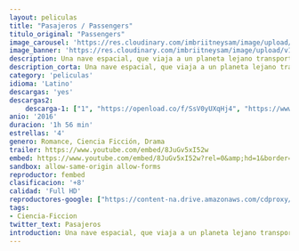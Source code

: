 ```yaml
---
layout: peliculas
title: "Pasajeros / Passengers"
titulo_original: "Passengers"
image_carousel: 'https://res.cloudinary.com/imbriitneysam/image/upload/v1546053206/pasajeros-poster-min.jpg'
image_banner: 'https://res.cloudinary.com/imbriitneysam/image/upload/v1546053157/pasajeros-banner-min.jpg'
description: Una nave espacial, que viaja a un planeta lejano transportando a miles de personas, tiene una avería en una de las cápsulas de hibernación tras el impacto con un gran meteorito. Como resultado, un pasajero se despierta noventa años antes del final del viaje.
description_corta: Una nave espacial, que viaja a un planeta lejano transportando a miles de personas, tiene una avería en una de las cápsulas de hibernación tras el impacto con un gran meteorito. Como resultado, un pasajero se ...
category: 'peliculas'
idioma: 'Latino'
descargas: 'yes'
descargas2:
    descarga-1: ["1", "https://openload.co/f/SsV0yUXqHj4", "https://www.google.com/s2/favicons?domain=openload.co","OpenLoad","https://res.cloudinary.com/imbriitneysam/image/upload/v1541473684/mexico.png", "Latino", "Full HD"]
anio: '2016'
duracion: '1h 56 min'
estrellas: '4'
genero: Romance, Ciencia Ficción, Drama
trailer: https://www.youtube.com/embed/8JuGv5xI52w
embed: https://www.youtube.com/embed/8JuGv5xI52w?rel=0&amp;hd=1&border=0&wmode=opaque&enablejsapi=1&modestbranding=1&controls=1&showinfo=1
sandbox: allow-same-origin allow-forms
reproductor: fembed
clasificacion: '+8'
calidad: 'Full HD'
reproductores-google: ["https://content-na.drive.amazonaws.com/cdproxy/share/HQ5KnznBEdNOfqsrRSCAqES0ir7JMeOFfharucYL4hY/nodes/jHwBDNYbR-SXyhV4LfaHiQ?nonce=tdkhM_9m8iijA-cXNqFs70zs_jIHOiil7sDlc8vj6o_wnqoeMTFxYTRlNAomP0Ds"]
tags:
- Ciencia-Ficcion
twitter_text: Pasajeros
introduction: Una nave espacial, que viaja a un planeta lejano transportando a miles de personas, tiene una avería en una de las cápsulas de hibernación tras el impacto con un gran meteorito. Como resultado, un pasajero se ...
---
```












